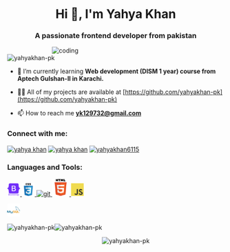 <h1 align="center">Hi 👋, I'm Yahya Khan</h1>
<h3 align="center">A passionate frontend developer from pakistan</h3>
<img align="right" alt="coding" width="400" src="https://i.pinimg.com/originals/9c/18/fd/9c18fda9d8c4cf51e8bb2ac13e02dc93.gif">
<p align="left"> <img src="https://komarev.com/ghpvc/?username=yahyakhan-pk&label=Profile%20views&color=0e75b6&style=flat" alt="yahyakhan-pk" /> </p>

- 🌱 I’m currently learning **Web development (DISM 1 year) course from Aptech Gulshan-II in Karachi.**

- 👨‍💻 All of my projects are available at [https://github.com/yahyakhan-pk](https://github.com/yahyakhan-pk)

- 📫 How to reach me **yk129732@gmail.com**

<h3 align="left">Connect with me:</h3>
<p align="left">
<a href="https://linkedin.com/in/yahya khan" target="blank"><img align="center" src="https://raw.githubusercontent.com/rahuldkjain/github-profile-readme-generator/master/src/images/icons/Social/linked-in-alt.svg" alt="yahya khan" height="20" width="30" /></a>
<a href="https://fb.com/yahya khan" target="blank"><img align="center" src="https://raw.githubusercontent.com/rahuldkjain/github-profile-readme-generator/master/src/images/icons/Social/facebook.svg" alt="yahya khan" height="20" width="30" /></a>
<a href="https://instagram.com/yahyakhan6115" target="blank"><img align="center" src="https://raw.githubusercontent.com/rahuldkjain/github-profile-readme-generator/master/src/images/icons/Social/instagram.svg" alt="yahyakhan6115" height="20" width="30" /></a>
</p>

<h3 align="left">Languages and Tools:</h3>
<p align="left"> <a href="https://getbootstrap.com" target="_blank" rel="noreferrer"> <img src="https://raw.githubusercontent.com/devicons/devicon/master/icons/bootstrap/bootstrap-plain-wordmark.svg" alt="bootstrap" width="30" height="30"/> </a> <a href="https://www.w3schools.com/css/" target="_blank" rel="noreferrer"> <img src="https://raw.githubusercontent.com/devicons/devicon/master/icons/css3/css3-original-wordmark.svg" alt="css3" width="30" height="30"/> </a> <a href="https://git-scm.com/" target="_blank" rel="noreferrer"> <img src="https://www.vectorlogo.zone/logos/git-scm/git-scm-icon.svg" alt="git" width="40" height="40"/> </a> <a href="https://www.w3.org/html/" target="_blank" rel="noreferrer"> <img src="https://raw.githubusercontent.com/devicons/devicon/master/icons/html5/html5-original-wordmark.svg" alt="html5" width="40" height="40"/> </a> <a href="https://developer.mozilla.org/en-US/docs/Web/JavaScript" target="_blank" rel="noreferrer"> <img src="https://raw.githubusercontent.com/devicons/devicon/master/icons/javascript/javascript-original.svg" alt="javascript" width="30" height="30"/> </a> <p align="left"> <a href="https://www.mysql.com" target="_blank" rel="noreferrer"> <img src="https://raw.githubusercontent.com/devicons/devicon/master/icons/mysql/mysql-original-wordmark.svg" alt="mysql" width="30" height="30"/> </a></p> </p>

<p><img align="left" src="https://github-readme-stats.vercel.app/api/top-langs?username=yahyakhan-pk&show_icons=true&locale=en&layout=compact" alt="yahyakhan-pk" /></p>

<p>&nbsp;<img align="left" src="https://github-readme-stats.vercel.app/api?username=yahyakhan-pk&show_icons=true&locale=en" alt="yahyakhan-pk"  height="150" /></p>

<p><img align="left" src="https://github-readme-streak-stats.herokuapp.com/?user=yahyakhan-pk&" alt="yahyakhan-pk" height="150" /></p>




